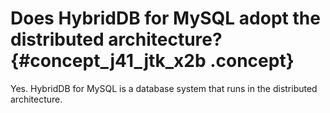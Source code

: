 # Does HybridDB for MySQL adopt the distributed architecture? {#concept_j41_jtk_x2b .concept}

Yes. HybridDB for MySQL is a database system that runs in the distributed architecture.

